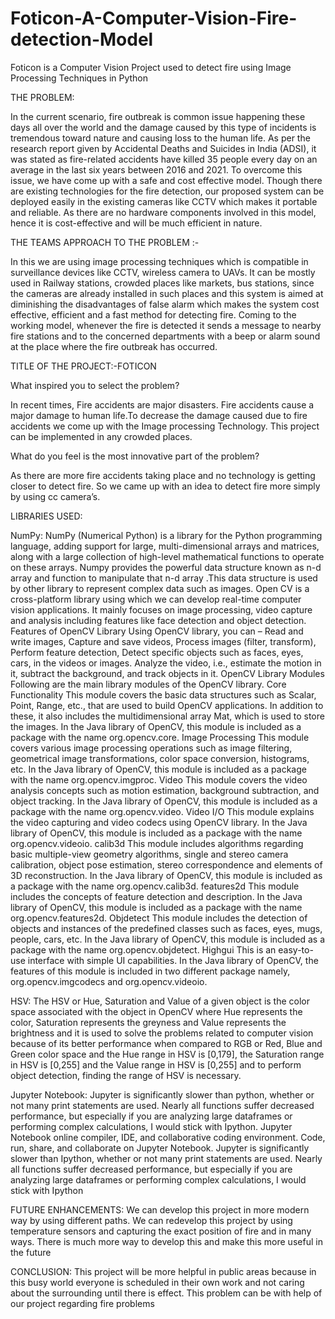 # Foticon-A-Computer-Vision-Fire-detection-Model
Foticon is a Computer Vision Project used to detect fire using Image Processing Techniques in Python

THE PROBLEM: 
 
In the current scenario, fire outbreak is common issue happening these days all over the world and the damage caused by this type of incidents is tremendous toward nature and causing loss to the human life. As per the research report given by Accidental Deaths and Suicides in India (ADSI), it was stated as fire-related accidents have killed 35 people every day on an average in the last six years between 2016 and 2021. To overcome this issue, we have come up with a safe and cost effective model. Though there are existing technologies for the fire detection, our proposed system can be deployed easily in the existing cameras like CCTV which makes it portable and reliable. As there are no hardware components involved in this model, hence it is cost-effective and will be much efficient in nature.

THE TEAMS APPROACH TO THE PROBLEM :-
 
In this we are using image processing techniques which is compatible in surveillance devices like CCTV, wireless camera to UAVs. It can be mostly used in Railway stations, crowded places like markets, bus stations, since the cameras are already installed in such places and this system is aimed at diminishing the disadvantages of false alarm which makes the system cost effective, efficient and a fast method for detecting fire. Coming to the working model, whenever the fire is detected it sends a message to nearby fire stations and to the concerned departments with a beep or alarm sound at the place where the fire outbreak has occurred.
 
TITLE OF THE PROJECT:-FOTICON

What inspired you to select the problem? 
 
In recent times, Fire accidents are major disasters. Fire accidents cause a major damage to human life.To decrease the damage caused due to fire accidents we come up with the Image processing Technology. This project can be implemented in any crowded places.

What do you feel is the most innovative part of the problem? 

As there are more fire accidents taking place and no technology is getting closer to detect fire. So we  came up with an idea to detect fire more simply by using cc camera’s.

LIBRARIES USED: 

NumPy:
NumPy (Numerical Python) is a library for the Python programming language, adding support for large, multi-dimensional arrays and matrices, along with a large collection of high-level mathematical functions to operate on these arrays. Numpy provides the powerful data structure known as n-d array and function to manipulate that n-d array .This data structure is used by other library to represent complex data such as images.
Open CV is a cross-platform library using which we can develop real-time computer vision applications. It mainly focuses on image processing, video capture and analysis including features like face detection and object detection.
Features of OpenCV Library
Using OpenCV library, you can – 
Read and write images, Capture and save videos, Process images (filter, transform), Perform feature detection, Detect specific objects such as faces, eyes, cars, in the videos or images.
Analyze the video, i.e., estimate the motion in it, subtract the background, and track objects in it.
OpenCV Library Modules
Following are the main library modules of the OpenCV library.
Core Functionality
This module covers the basic data structures such as Scalar, Point, Range, etc., that are used to build OpenCV applications. In addition to these, it also includes the multidimensional array Mat, which is used to store the images. In the Java library of OpenCV, this module is included as a package with the name org.opencv.core.
Image Processing
This module covers various image processing operations such as image filtering, geometrical image transformations, color space conversion, histograms, etc. In the Java library of OpenCV, this module is included as a package with the name org.opencv.imgproc.
Video
This module covers the video analysis concepts such as motion estimation, background subtraction, and object tracking. In the Java library of OpenCV, this module is included as a package with the name org.opencv.video.
Video I/O
This module explains the video capturing and video codecs using OpenCV library. In the Java library of OpenCV, this module is included as a package with the name org.opencv.videoio.
calib3d
This module includes algorithms regarding basic multiple-view geometry algorithms, single and stereo camera calibration, object pose estimation, stereo correspondence and elements of 3D reconstruction. In the Java library of OpenCV, this module is included as a package with the name org.opencv.calib3d.
features2d
This module includes the concepts of feature detection and description. In the Java library of OpenCV, this module is included as a package with the name org.opencv.features2d.
Objdetect
This module includes the detection of objects and instances of the predefined classes such as faces, eyes, mugs, people, cars, etc. In the Java library of OpenCV, this module is included as a package with the name org.opencv.objdetect.
Highgui
This is an easy-to-use interface with simple UI capabilities. In the Java library of OpenCV, the features of this module is included in two different package namely, org.opencv.imgcodecs and org.opencv.videoio.

HSV:
The HSV or Hue, Saturation and Value of a given object is the color space associated with the object in OpenCV where Hue represents the color, Saturation represents the greyness and Value represents the brightness and it is used to solve the problems related to computer vision because of its better performance when compared to RGB or Red, Blue and Green color space and the Hue range in HSV is [0,179], the Saturation range in HSV is [0,255] and the Value range in HSV is [0,255] and to perform object detection, finding the range of HSV is necessary.

Jupyter Notebook:
Jupyter is significantly slower than python, whether or not many print statements are used. Nearly all functions suffer decreased performance, but especially if you are analyzing large dataframes or performing complex calculations, I would stick with Ipython. Jupyter Notebook online compiler, IDE, and collaborative coding environment. Code, run, share, and collaborate on Jupyter Notebook. 
Jupyter is significantly slower than Ipython, whether or not many print statements are used. Nearly all functions suffer decreased performance, but especially if you are analyzing large dataframes or performing complex calculations, I would stick with Ipython

FUTURE ENHANCEMENTS: 
We can develop this project in more modern way by using different paths. We can redevelop this project by using temperature sensors and capturing the exact position of fire and in many ways. There is much more way to develop this and make this more useful in the future

CONCLUSION: 
This project will be more helpful in public areas because in this busy world everyone is scheduled in their own work and not caring about the surrounding until there is effect. This problem can be with help of our project regarding fire problems

